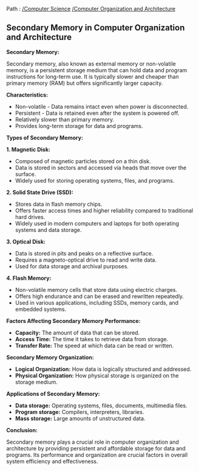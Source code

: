 Path : [/Computer Science](<..\..\index.md>) [/Computer Organization and Architecture](<..\index.md>)
## Secondary Memory in Computer Organization and Architecture

**Secondary Memory:**

Secondary memory, also known as external memory or non-volatile memory, is a persistent storage medium that can hold data and program instructions for long-term use. It is typically slower and cheaper than primary memory (RAM) but offers significantly larger capacity. 


**Characteristics:**

- Non-volatile - Data remains intact even when power is disconnected.
- Persistent - Data is retained even after the system is powered off.
- Relatively slower than primary memory.
- Provides long-term storage for data and programs.


**Types of Secondary Memory:**

**1. Magnetic Disk:**
- Composed of magnetic particles stored on a thin disk.
- Data is stored in sectors and accessed via heads that move over the surface.
- Widely used for storing operating systems, files, and programs.


**2. Solid State Drive (SSD):**
- Stores data in flash memory chips.
- Offers faster access times and higher reliability compared to traditional hard drives.
- Widely used in modern computers and laptops for both operating systems and data storage.


**3. Optical Disk:**
- Data is stored in pits and peaks on a reflective surface.
- Requires a magneto-optical drive to read and write data. 
- Used for data storage and archival purposes.


**4. Flash Memory:**
- Non-volatile memory cells that store data using electric charges.
- Offers high endurance and can be erased and rewritten repeatedly.
- Used in various applications, including SSDs, memory cards, and embedded systems.


**Factors Affecting Secondary Memory Performance:**

- **Capacity:** The amount of data that can be stored.
- **Access Time:** The time it takes to retrieve data from storage. 
- **Transfer Rate:** The speed at which data can be read or written.


**Secondary Memory Organization:**

- **Logical Organization:** How data is logically structured and addressed. 
- **Physical Organization:** How physical storage is organized on the storage medium.


**Applications of Secondary Memory:**

- **Data storage:** Operating systems, files, documents, multimedia files.
- **Program storage:** Compilers, interpreters, libraries.
- **Mass storage:** Large amounts of unstructured data.


**Conclusion:**

Secondary memory plays a crucial role in computer organization and architecture by providing persistent and affordable storage for data and programs. Its performance and organization are crucial factors in overall system efficiency and effectiveness.
